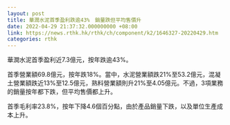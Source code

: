 ```yaml
---
layout: post
title: 華潤水泥首季盈利跌逾43%　銷量跌但平均售價升
date: 2022-04-29 21:37:32.000000000 +08:00
link: https://news.rthk.hk/rthk/ch/component/k2/1646327-20220429.htm
categories: rthk
---
```


華潤水泥首季盈利近7.3億元，按年跌逾43%。

首季營業額69.8億元，按年跌18%。當中，水泥營業額跌21%至53.2億元，混凝土營業額跌近13%至12.5億元，熟料營業額則升21%至4.05億元。不過，3項業務的銷量按年都下跌，但平均售價都上升。

首季毛利率23.8%，按年下降4.6個百分點，由於產品銷量下跌，以及單位生產成本上升。
